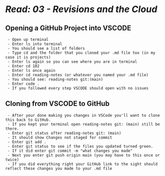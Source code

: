 # *Read: 03 - Revisions and the Cloud*

## **Opening a GitHub Project into VSCODE**

     - Open up terminal
     - Enter ls into terminal
     - You should see a list of folders
     - Type cd and the folder that you cloned your .md file too (in my case it is projects)
     - Enter ls again so you can see where you are in terminal
     - Enter cd 102
     - Enter ls once again
     - Enter cd reading-notes (or whatever you named your .md file)
     - You should see: reading-notes git:(main)
     - Enter code .
     - If you followed every step VSCODE should open with no issues

## **Cloning from VSCODE to GitHub**

     - After your done making you changes in VSCode you'll want to clone this back to GitHub.
     - If you kept your terminal open reading-notes git: (main) still be there.
     - Enter git status after reading-notes git: (main)
     - It should show Changes not staged for commit
     - Enter git add .
     - Enter git status to see if the files you updated turned green.
     - If it did enter git commit -m "what changes you made"
     - Next you enter git push origin main (you may have to this once or twice)
     - If you did everything right your GitHub link to the sight should reflect these changes you made to your .md file
